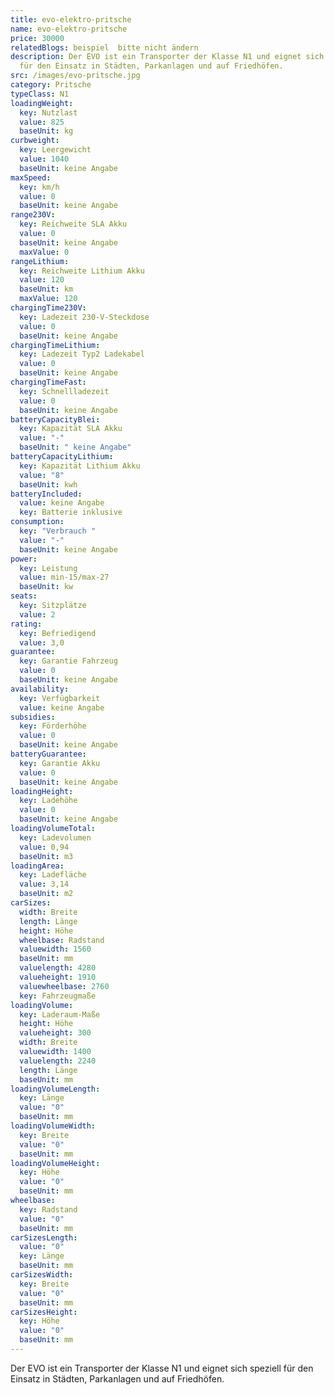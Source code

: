 ```yaml
---
title: evo-elektro-pritsche
name: evo-elektro-pritsche
price: 30000
relatedBlogs: beispiel  bitte nicht ändern
description: Der EVO ist ein Transporter der Klasse N1 und eignet sich speziell
  für den Einsatz in Städten, Parkanlagen und auf Friedhöfen.
src: /images/evo-pritsche.jpg
category: Pritsche
typeClass: N1
loadingWeight:
  key: Nutzlast
  value: 825
  baseUnit: kg
curbweight:
  key: Leergewicht
  value: 1040
  baseUnit: keine Angabe
maxSpeed:
  key: km/h
  value: 0
  baseUnit: keine Angabe
range230V:
  key: Reichweite SLA Akku
  value: 0
  baseUnit: keine Angabe
  maxValue: 0
rangeLithium:
  key: Reichweite Lithium Akku
  value: 120
  baseUnit: km
  maxValue: 120
chargingTime230V:
  key: Ladezeit 230-V-Steckdose
  value: 0
  baseUnit: keine Angabe
chargingTimeLithium:
  key: Ladezeit Typ2 Ladekabel
  value: 0
  baseUnit: keine Angabe
chargingTimeFast:
  key: Schnellladezeit
  value: 0
  baseUnit: keine Angabe
batteryCapacityBlei:
  key: Kapazität SLA Akku
  value: "-"
  baseUnit: " keine Angabe"
batteryCapacityLithium:
  key: Kapazität Lithium Akku
  value: "8"
  baseUnit: kwh
batteryIncluded:
  value: keine Angabe
  key: Batterie inklusive
consumption:
  key: "Verbrauch "
  value: "-"
  baseUnit: keine Angabe
power:
  key: Leistung
  value: min-15/max-27
  baseUnit: kw
seats:
  key: Sitzplätze
  value: 2
rating:
  key: Befriedigend
  value: 3,0
guarantee:
  key: Garantie Fahrzeug
  value: 0
  baseUnit: keine Angabe
availability:
  key: Verfügbarkeit
  value: keine Angabe
subsidies:
  key: Förderhöhe
  value: 0
  baseUnit: keine Angabe
batteryGuarantee:
  key: Garantie Akku
  value: 0
  baseUnit: keine Angabe
loadingHeight:
  key: Ladehöhe
  value: 0
  baseUnit: keine Angabe
loadingVolumeTotal:
  key: Ladevolumen
  value: 0,94
  baseUnit: m3
loadingArea:
  key: Ladefläche
  value: 3,14
  baseUnit: m2
carSizes:
  width: Breite
  length: Länge
  height: Höhe
  wheelbase: Radstand
  valuewidth: 1560
  baseUnit: mm
  valuelength: 4280
  valueheight: 1910
  valuewheelbase: 2760
  key: Fahrzeugmaße
loadingVolume:
  key: Laderaum-Maße
  height: Höhe
  valueheight: 300
  width: Breite
  valuewidth: 1400
  valuelength: 2240
  length: Länge
  baseUnit: mm
loadingVolumeLength:
  key: Länge
  value: "0"
  baseUnit: mm
loadingVolumeWidth:
  key: Breite
  value: "0"
  baseUnit: mm
loadingVolumeHeight:
  key: Höhe
  value: "0"
  baseUnit: mm
wheelbase:
  key: Radstand
  value: "0"
  baseUnit: mm
carSizesLength:
  value: "0"
  key: Länge
  baseUnit: mm
carSizesWidth:
  key: Breite
  value: "0"
  baseUnit: mm
carSizesHeight:
  key: Höhe
  value: "0"
  baseUnit: mm
---
```


Der EVO ist ein Transporter der Klasse N1 und eignet sich speziell für den Einsatz in Städten, Parkanlagen und auf Friedhöfen.
